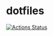 dotfiles
===

[![Actions Status](https://github.com/altescy/dotfiles/workflows/build/badge.svg)](https://github.com/altescy/dotfiles)
